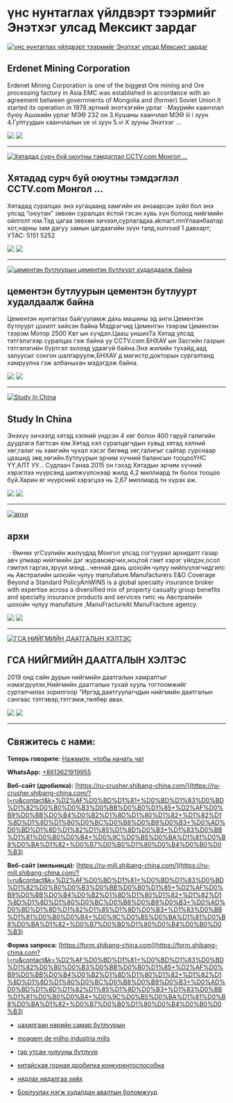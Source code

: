 # үнс нунтаглах үйлдвэрт тээрмийг Энэтхэг улсад Мексикт зардаг

<a href="https://swt.shibang-china.com/?l=ru&img&k=%D2%AF%D0%BD%D1%81+%D0%BD%D1%83%D0%BD%D1%82%D0%B0%D0%B3%D0%BB%D0%B0%D1%85+%D2%AF%D0%B9%D0%BB%D0%B4%D0%B2%D1%8D%D1%80%D1%82+%D1%82%D1%8D%D1%8D%D1%80%D0%BC%D0%B8%D0%B9%D0%B3+%D0%AD%D0%BD%D1%8D%D1%82%D1%85%D1%8D%D0%B3+%D1%83%D0%BB%D1%81%D0%B0%D0%B4+%D0%9C%D0%B5%D0%BA%D1%81%D0%B8%D0%BA%D1%82+%D0%B7%D0%B0%D1%80%D0%B4%D0%B0%D0%B3" target="_blank">![үнс нунтаглах үйлдвэрт тээрмийг Энэтхэг улсад Мексикт зардаг](http://static.shibang-china.com/all-800x300/314.jpg)</a>

## Erdenet Mining Corporation
Erdenet Mining Corporation is one of the biggest Ore mining and Ore processing factory in Asia.EMC was established in accordance with an agreement between governments of Mongolia and (former) Soviet Union.It started its operation in 1978.эртний энэтхэгийн урлаг&nbsp;&#0183;&#32;Маурийн хаанчлал буюу Ашокийн урлаг МЭӨ 232 он 3.Кушаны хаанчлал МЭӨ iii i зуун 4.Гуптуудын хаанчлалын үе vi зуун 5.vi Х зууны Энэтхэг …


<a href="https://whatsapp.shibangsoft.com/WhatsApp.php" target="_blank" title="WhatsApp">![](http://static.shibang-china.com/icon/whatsapp.png)</a> <a href="https://swt.shibang-china.com/?l=ru&icon&k=%D2%AF%D0%BD%D1%81+%D0%BD%D1%83%D0%BD%D1%82%D0%B0%D0%B3%D0%BB%D0%B0%D1%85+%D2%AF%D0%B9%D0%BB%D0%B4%D0%B2%D1%8D%D1%80%D1%82+%D1%82%D1%8D%D1%8D%D1%80%D0%BC%D0%B8%D0%B9%D0%B3+%D0%AD%D0%BD%D1%8D%D1%82%D1%85%D1%8D%D0%B3+%D1%83%D0%BB%D1%81%D0%B0%D0%B4+%D0%9C%D0%B5%D0%BA%D1%81%D0%B8%D0%BA%D1%82+%D0%B7%D0%B0%D1%80%D0%B4%D0%B0%D0%B3" target="_blank">![](http://static.shibang-china.com/icon/chat-ru.png)</a>

---

<a href="https://swt.shibang-china.com/?l=ru&img&k=%D2%AF%D0%BD%D1%81+%D0%BD%D1%83%D0%BD%D1%82%D0%B0%D0%B3%D0%BB%D0%B0%D1%85+%D2%AF%D0%B9%D0%BB%D0%B4%D0%B2%D1%8D%D1%80%D1%82+%D1%82%D1%8D%D1%8D%D1%80%D0%BC%D0%B8%D0%B9%D0%B3+%D0%AD%D0%BD%D1%8D%D1%82%D1%85%D1%8D%D0%B3+%D1%83%D0%BB%D1%81%D0%B0%D0%B4+%D0%9C%D0%B5%D0%BA%D1%81%D0%B8%D0%BA%D1%82+%D0%B7%D0%B0%D1%80%D0%B4%D0%B0%D0%B3" target="_blank">![Хятадад сурч буй оюутны тэмдэглэл CCTV.com Монгол …](http://static.shibang-china.com/all-800x300/663.jpg)</a>

## Хятадад сурч буй оюутны тэмдэглэл CCTV.com Монгол …
Хятадад суралцах энэ хугацаанд хамгийн их анзаарсан зүйл бол энэ улсад “оюутан” зөвхөн суралцах ёстой гэсэн хувь хүн болоод нийгмийн ойлголт юм.Тэд цагаа зөвхөн хичээл,сурлагадаа.akmart.mnУлаанбаатар хот,нарны зам дагуу замын цагдаагийн зүүн талд,sunroad 1 давхарт; УТАС: 5151 5252


<a href="https://whatsapp.shibangsoft.com/WhatsApp.php" target="_blank" title="WhatsApp">![](http://static.shibang-china.com/icon/whatsapp.png)</a> <a href="https://swt.shibang-china.com/?l=ru&icon&k=%D2%AF%D0%BD%D1%81+%D0%BD%D1%83%D0%BD%D1%82%D0%B0%D0%B3%D0%BB%D0%B0%D1%85+%D2%AF%D0%B9%D0%BB%D0%B4%D0%B2%D1%8D%D1%80%D1%82+%D1%82%D1%8D%D1%8D%D1%80%D0%BC%D0%B8%D0%B9%D0%B3+%D0%AD%D0%BD%D1%8D%D1%82%D1%85%D1%8D%D0%B3+%D1%83%D0%BB%D1%81%D0%B0%D0%B4+%D0%9C%D0%B5%D0%BA%D1%81%D0%B8%D0%BA%D1%82+%D0%B7%D0%B0%D1%80%D0%B4%D0%B0%D0%B3" target="_blank">![](http://static.shibang-china.com/icon/chat-ru.png)</a>

---

<a href="https://swt.shibang-china.com/?l=ru&img&k=%D2%AF%D0%BD%D1%81+%D0%BD%D1%83%D0%BD%D1%82%D0%B0%D0%B3%D0%BB%D0%B0%D1%85+%D2%AF%D0%B9%D0%BB%D0%B4%D0%B2%D1%8D%D1%80%D1%82+%D1%82%D1%8D%D1%8D%D1%80%D0%BC%D0%B8%D0%B9%D0%B3+%D0%AD%D0%BD%D1%8D%D1%82%D1%85%D1%8D%D0%B3+%D1%83%D0%BB%D1%81%D0%B0%D0%B4+%D0%9C%D0%B5%D0%BA%D1%81%D0%B8%D0%BA%D1%82+%D0%B7%D0%B0%D1%80%D0%B4%D0%B0%D0%B3" target="_blank">![цементэн бутлуурын цементэн бутлуурт худалдаалж байна](http://static.shibang-china.com/all-800x300/164.jpg)</a>

## цементэн бутлуурын цементэн бутлуурт худалдаалж байна
Цементэн нунтаглах байгууламж дахь машины эд анги.Цементэн бутлуурт цохилт хийсэн байна Мэдрэгчид Цементэн тээрэм Цементэн тээрэм Мотор 2500 Квт ын хүчдэл.Цааш уншихТа Хятад улсад тэтгэлэгээр суралцах гэж байна уу CCTV.com.БНХАУ ын Засгийн газрын тэтгэлэгийн бүртгэл эхлээд удаагүй байна.Энэ жилийн тухайд,аад залуусыг сонгон шалгаруулж,БНХАУ д магистр,докторын сургалтанд хамруулна гэж албаныхан мэдэгдэж байна.


<a href="https://whatsapp.shibangsoft.com/WhatsApp.php" target="_blank" title="WhatsApp">![](http://static.shibang-china.com/icon/whatsapp.png)</a> <a href="https://swt.shibang-china.com/?l=ru&icon&k=%D2%AF%D0%BD%D1%81+%D0%BD%D1%83%D0%BD%D1%82%D0%B0%D0%B3%D0%BB%D0%B0%D1%85+%D2%AF%D0%B9%D0%BB%D0%B4%D0%B2%D1%8D%D1%80%D1%82+%D1%82%D1%8D%D1%8D%D1%80%D0%BC%D0%B8%D0%B9%D0%B3+%D0%AD%D0%BD%D1%8D%D1%82%D1%85%D1%8D%D0%B3+%D1%83%D0%BB%D1%81%D0%B0%D0%B4+%D0%9C%D0%B5%D0%BA%D1%81%D0%B8%D0%BA%D1%82+%D0%B7%D0%B0%D1%80%D0%B4%D0%B0%D0%B3" target="_blank">![](http://static.shibang-china.com/icon/chat-ru.png)</a>

---

<a href="https://swt.shibang-china.com/?l=ru&img&k=%D2%AF%D0%BD%D1%81+%D0%BD%D1%83%D0%BD%D1%82%D0%B0%D0%B3%D0%BB%D0%B0%D1%85+%D2%AF%D0%B9%D0%BB%D0%B4%D0%B2%D1%8D%D1%80%D1%82+%D1%82%D1%8D%D1%8D%D1%80%D0%BC%D0%B8%D0%B9%D0%B3+%D0%AD%D0%BD%D1%8D%D1%82%D1%85%D1%8D%D0%B3+%D1%83%D0%BB%D1%81%D0%B0%D0%B4+%D0%9C%D0%B5%D0%BA%D1%81%D0%B8%D0%BA%D1%82+%D0%B7%D0%B0%D1%80%D0%B4%D0%B0%D0%B3" target="_blank">![Study In China](http://static.shibang-china.com/all-800x300/536.jpg)</a>

## Study In China
Энэхүү хичээлд хятад хэлний үндсэн 4 хөг болон 400 гаруй галигийн дуудлага багтсан юм.Хятад хэл суралцагчдын хувьд хятад хэлний хөг,галиг нь хамгийн чухал хэсэг бөгөөд хөг,галигыг сайтар сурснаар цаашид зөв,хөгийн.бутлуурын эрчим хүчний балансын тооцооҮНС ҮҮ,АЛТ УУ… Судлаач Ганаа.2015 он гэхэд Хятадын эрчим хүчний хэрэглээ нүүрсэнд шилжүүлснээр жилд 4,2 миллиард тн болох тооцоо буй.Харин яг нүүрсний хэрэгцээ нь 2,67 миллиард тн хүрэх аж.


<a href="https://whatsapp.shibangsoft.com/WhatsApp.php" target="_blank" title="WhatsApp">![](http://static.shibang-china.com/icon/whatsapp.png)</a> <a href="https://swt.shibang-china.com/?l=ru&icon&k=%D2%AF%D0%BD%D1%81+%D0%BD%D1%83%D0%BD%D1%82%D0%B0%D0%B3%D0%BB%D0%B0%D1%85+%D2%AF%D0%B9%D0%BB%D0%B4%D0%B2%D1%8D%D1%80%D1%82+%D1%82%D1%8D%D1%8D%D1%80%D0%BC%D0%B8%D0%B9%D0%B3+%D0%AD%D0%BD%D1%8D%D1%82%D1%85%D1%8D%D0%B3+%D1%83%D0%BB%D1%81%D0%B0%D0%B4+%D0%9C%D0%B5%D0%BA%D1%81%D0%B8%D0%BA%D1%82+%D0%B7%D0%B0%D1%80%D0%B4%D0%B0%D0%B3" target="_blank">![](http://static.shibang-china.com/icon/chat-ru.png)</a>

---

<a href="https://swt.shibang-china.com/?l=ru&img&k=%D2%AF%D0%BD%D1%81+%D0%BD%D1%83%D0%BD%D1%82%D0%B0%D0%B3%D0%BB%D0%B0%D1%85+%D2%AF%D0%B9%D0%BB%D0%B4%D0%B2%D1%8D%D1%80%D1%82+%D1%82%D1%8D%D1%8D%D1%80%D0%BC%D0%B8%D0%B9%D0%B3+%D0%AD%D0%BD%D1%8D%D1%82%D1%85%D1%8D%D0%B3+%D1%83%D0%BB%D1%81%D0%B0%D0%B4+%D0%9C%D0%B5%D0%BA%D1%81%D0%B8%D0%BA%D1%82+%D0%B7%D0%B0%D1%80%D0%B4%D0%B0%D0%B3" target="_blank">![архи](http://static.shibang-china.com/all-800x300/409.jpg)</a>

## архи
&nbsp;&#0183;&#32;Өмнөх үгСүүлийн жилүүдэд Монгол улсад согтуурал архидалт газар авч улмаар нийгмийн дэг журамзөрчих,ноцтой гэмт хэрэг үйлдэх,осол гэмтэл гаргах,эрүүл мэнд…ченнай дахь шохойн чулуу нийлүүлэгчидгипс нь Австралийн шохойн чулуу manufature.Manufacturers E&amp;O Coverage Beyond a Standard PolicyAmWINS is a global specialty insurance broker with expertise across a diversified mix of property casualty group benefits and specialty insurance products and services гипс нь Австралийн шохойн чулуу manufature ,ManuFractureAt ManuFracture agency.


<a href="https://whatsapp.shibangsoft.com/WhatsApp.php" target="_blank" title="WhatsApp">![](http://static.shibang-china.com/icon/whatsapp.png)</a> <a href="https://swt.shibang-china.com/?l=ru&icon&k=%D2%AF%D0%BD%D1%81+%D0%BD%D1%83%D0%BD%D1%82%D0%B0%D0%B3%D0%BB%D0%B0%D1%85+%D2%AF%D0%B9%D0%BB%D0%B4%D0%B2%D1%8D%D1%80%D1%82+%D1%82%D1%8D%D1%8D%D1%80%D0%BC%D0%B8%D0%B9%D0%B3+%D0%AD%D0%BD%D1%8D%D1%82%D1%85%D1%8D%D0%B3+%D1%83%D0%BB%D1%81%D0%B0%D0%B4+%D0%9C%D0%B5%D0%BA%D1%81%D0%B8%D0%BA%D1%82+%D0%B7%D0%B0%D1%80%D0%B4%D0%B0%D0%B3" target="_blank">![](http://static.shibang-china.com/icon/chat-ru.png)</a>

---

<a href="https://swt.shibang-china.com/?l=ru&img&k=%D2%AF%D0%BD%D1%81+%D0%BD%D1%83%D0%BD%D1%82%D0%B0%D0%B3%D0%BB%D0%B0%D1%85+%D2%AF%D0%B9%D0%BB%D0%B4%D0%B2%D1%8D%D1%80%D1%82+%D1%82%D1%8D%D1%8D%D1%80%D0%BC%D0%B8%D0%B9%D0%B3+%D0%AD%D0%BD%D1%8D%D1%82%D1%85%D1%8D%D0%B3+%D1%83%D0%BB%D1%81%D0%B0%D0%B4+%D0%9C%D0%B5%D0%BA%D1%81%D0%B8%D0%BA%D1%82+%D0%B7%D0%B0%D1%80%D0%B4%D0%B0%D0%B3" target="_blank">![ГСА НИЙГМИЙН ДААТГАЛЫН ХЭЛТЭС](http://static.shibang-china.com/all-800x300/964.jpg)</a>

## ГСА НИЙГМИЙН ДААТГАЛЫН ХЭЛТЭС
2019 онд сайн дурын нийгмийн даатгалын хамралтыг нэмэгдүүлэх,Нийгмийн даатгалын тухай хууль тогтоомжийг сурталчилах зорилгоор “Иргэд,даатгуулагчдын нийгмийн даатгалын сангаас тэтгэвэр,тэтгэмж,төлбөр авах.

<a href="https://whatsapp.shibangsoft.com/WhatsApp.php" target="_blank" title="WhatsApp">![](http://static.shibang-china.com/icon/whatsapp.png)</a> <a href="https://swt.shibang-china.com/?l=ru&icon&k=%D2%AF%D0%BD%D1%81+%D0%BD%D1%83%D0%BD%D1%82%D0%B0%D0%B3%D0%BB%D0%B0%D1%85+%D2%AF%D0%B9%D0%BB%D0%B4%D0%B2%D1%8D%D1%80%D1%82+%D1%82%D1%8D%D1%8D%D1%80%D0%BC%D0%B8%D0%B9%D0%B3+%D0%AD%D0%BD%D1%8D%D1%82%D1%85%D1%8D%D0%B3+%D1%83%D0%BB%D1%81%D0%B0%D0%B4+%D0%9C%D0%B5%D0%BA%D1%81%D0%B8%D0%BA%D1%82+%D0%B7%D0%B0%D1%80%D0%B4%D0%B0%D0%B3" target="_blank">![](http://static.shibang-china.com/icon/chat-ru.png)</a>

---
## Свяжитесь с нами:

**Теперь говорите:** [Нажмите, чтобы начать чат](https://swt.shibang-china.com?l=ru&contact&k=%D2%AF%D0%BD%D1%81+%D0%BD%D1%83%D0%BD%D1%82%D0%B0%D0%B3%D0%BB%D0%B0%D1%85+%D2%AF%D0%B9%D0%BB%D0%B4%D0%B2%D1%8D%D1%80%D1%82+%D1%82%D1%8D%D1%8D%D1%80%D0%BC%D0%B8%D0%B9%D0%B3+%D0%AD%D0%BD%D1%8D%D1%82%D1%85%D1%8D%D0%B3+%D1%83%D0%BB%D1%81%D0%B0%D0%B4+%D0%9C%D0%B5%D0%BA%D1%81%D0%B8%D0%BA%D1%82+%D0%B7%D0%B0%D1%80%D0%B4%D0%B0%D0%B3)

**WhatsApp:**  [+8613621919955](https://whatsapp.shibangsoft.com/WhatsApp.php)

**Веб-сайт (дробилка):** [https://ru-crusher.shibang-china.com/](https://ru-crusher.shibang-china.com/?l=ru&contact&k=%D2%AF%D0%BD%D1%81+%D0%BD%D1%83%D0%BD%D1%82%D0%B0%D0%B3%D0%BB%D0%B0%D1%85+%D2%AF%D0%B9%D0%BB%D0%B4%D0%B2%D1%8D%D1%80%D1%82+%D1%82%D1%8D%D1%8D%D1%80%D0%BC%D0%B8%D0%B9%D0%B3+%D0%AD%D0%BD%D1%8D%D1%82%D1%85%D1%8D%D0%B3+%D1%83%D0%BB%D1%81%D0%B0%D0%B4+%D0%9C%D0%B5%D0%BA%D1%81%D0%B8%D0%BA%D1%82+%D0%B7%D0%B0%D1%80%D0%B4%D0%B0%D0%B3)

**Веб-сайт (мельница):** [https://ru-mill.shibang-china.com/](https://ru-mill.shibang-china.com/?l=ru&contact&k=%D2%AF%D0%BD%D1%81+%D0%BD%D1%83%D0%BD%D1%82%D0%B0%D0%B3%D0%BB%D0%B0%D1%85+%D2%AF%D0%B9%D0%BB%D0%B4%D0%B2%D1%8D%D1%80%D1%82+%D1%82%D1%8D%D1%8D%D1%80%D0%BC%D0%B8%D0%B9%D0%B3+%D0%AD%D0%BD%D1%8D%D1%82%D1%85%D1%8D%D0%B3+%D1%83%D0%BB%D1%81%D0%B0%D0%B4+%D0%9C%D0%B5%D0%BA%D1%81%D0%B8%D0%BA%D1%82+%D0%B7%D0%B0%D1%80%D0%B4%D0%B0%D0%B3)

**Форма запроса:** [https://form.shibang-china.com](https://form.shibang-china.com?l=ru&contact&k=%D2%AF%D0%BD%D1%81+%D0%BD%D1%83%D0%BD%D1%82%D0%B0%D0%B3%D0%BB%D0%B0%D1%85+%D2%AF%D0%B9%D0%BB%D0%B4%D0%B2%D1%8D%D1%80%D1%82+%D1%82%D1%8D%D1%8D%D1%80%D0%BC%D0%B8%D0%B9%D0%B3+%D0%AD%D0%BD%D1%8D%D1%82%D1%85%D1%8D%D0%B3+%D1%83%D0%BB%D1%81%D0%B0%D0%B4+%D0%9C%D0%B5%D0%BA%D1%81%D0%B8%D0%BA%D1%82+%D0%B7%D0%B0%D1%80%D0%B4%D0%B0%D0%B3)

* [цахилгаан нарийн самар бутлуурын](../129/%D1%86%D0%B0%D1%85%D0%B8%D0%BB%D0%B3%D0%B0%D0%B0%D0%BD%20%D0%BD%D0%B0%D1%80%D0%B8%D0%B9%D0%BD%20%D1%81%D0%B0%D0%BC%D0%B0%D1%80%20%D0%B1%D1%83%D1%82%D0%BB%D1%83%D1%83%D1%80%D1%8B%D0%BD.md)

* [moagem de milho industria mills](../129/moagem%20de%20milho%20industria%20mills.md)

* [гар утсан чулууны бутлуур](../130/%D0%B3%D0%B0%D1%80%20%D1%83%D1%82%D1%81%D0%B0%D0%BD%20%D1%87%D1%83%D0%BB%D1%83%D1%83%D0%BD%D1%8B%20%D0%B1%D1%83%D1%82%D0%BB%D1%83%D1%83%D1%80.md)

* [китайская горная дробилка конкурентоспособна](../130/%D0%BA%D0%B8%D1%82%D0%B0%D0%B9%D1%81%D0%BA%D0%B0%D1%8F%20%D0%B3%D0%BE%D1%80%D0%BD%D0%B0%D1%8F%20%D0%B4%D1%80%D0%BE%D0%B1%D0%B8%D0%BB%D0%BA%D0%B0%20%D0%BA%D0%BE%D0%BD%D0%BA%D1%83%D1%80%D0%B5%D0%BD%D1%82%D0%BE%D1%81%D0%BF%D0%BE%D1%81%D0%BE%D0%B1%D0%BD%D0%B0.md)

* [нядлах нядалгаа хийх](../128/%D0%BD%D1%8F%D0%B4%D0%BB%D0%B0%D1%85%20%D0%BD%D1%8F%D0%B4%D0%B0%D0%BB%D0%B3%D0%B0%D0%B0%20%D1%85%D0%B8%D0%B9%D1%85.md)

* [Борлуулах нэгж худалдан авалтын боломжууд](../129/%D0%91%D0%BE%D1%80%D0%BB%D1%83%D1%83%D0%BB%D0%B0%D1%85%20%D0%BD%D1%8D%D0%B3%D0%B6%20%D1%85%D1%83%D0%B4%D0%B0%D0%BB%D0%B4%D0%B0%D0%BD%20%D0%B0%D0%B2%D0%B0%D0%BB%D1%82%D1%8B%D0%BD%20%D0%B1%D0%BE%D0%BB%D0%BE%D0%BC%D0%B6%D1%83%D1%83%D0%B4.md)